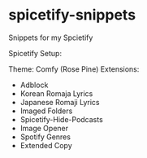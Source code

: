 # spicetify-snippets
Snippets for my Spcietify

Spicetify Setup:

Theme: Comfy (Rose Pine)
Extensions:
- Adblock
- Korean Romaja Lyrics
- Japanese Romaji Lyrics
- Imaged Folders
- Spicetify-Hide-Podcasts
- Image Opener
- Spotify Genres
- Extended Copy
